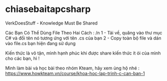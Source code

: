 # chiasebaitapcsharp
VerkDoesStuff -  Knowledge Must Be Shared

Các Bạn Có Thể Dùng File Theo Hai Cách : /n
1 - Tải về, quăng vào thư mục C# và đổi tên nó tương ứng với tên <file>.cs của bạn
2 - Copy toàn bộ file và dán vào file.cs bạn hiện đang sử dụng

Kiến thức là vô tận, mình hạnh phúc khi được share kiến thức ít ỏi của mình cho các bạn, hì !

Mình làm bài và học bài theo nhóm Kteam, hãy xem ủng hộ nhé : https://www.howkteam.vn/course/khoa-hoc-lap-trinh-c-can-ban-1
